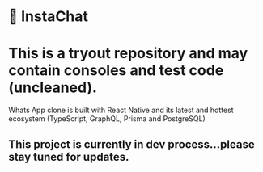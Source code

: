 # :speech_balloon: InstaChat


# This is a tryout repository and may contain consoles and test code (uncleaned).  

Whats App clone is built with React Native and its latest and hottest ecosystem (TypeScript, GraphQL, Prisma and PostgreSQL)

## This project is currently in dev process...please stay tuned for updates.
